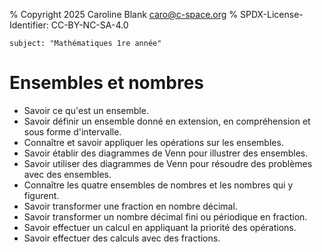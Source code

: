 % Copyright 2025 Caroline Blank <caro@c-space.org>
% SPDX-License-Identifier: CC-BY-NC-SA-4.0

```{metadata}
subject: "Mathématiques 1re année"
```

# Ensembles et nombres

- Savoir ce qu'est un ensemble.
- Savoir définir un ensemble donné en extension, en compréhension et sous forme d'intervalle.
- Connaître et savoir appliquer les opérations sur les ensembles.
- Savoir établir des diagrammes de Venn pour illustrer des ensembles.
- Savoir utiliser des diagrammes de Venn pour résoudre des problèmes avec des ensembles.
- Connaître les quatre ensembles de nombres et les nombres qui y figurent.
- Savoir transformer une fraction en nombre décimal.
- Savoir transformer un nombre décimal fini ou périodique en fraction.
- Savoir effectuer un calcul en appliquant la priorité des opérations.
- Savoir effectuer des calculs avec des fractions.
